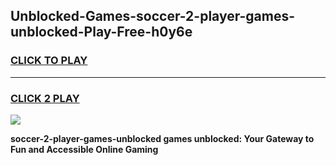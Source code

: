 
## Unblocked-Games-soccer-2-player-games-unblocked-Play-Free-h0y6e
<h3>
<a href="https://premium76.site?title=soccer-2-player-games-unblocked&ref=10A">CLICK TO PLAY</a></h3>
<hr>

<h3>
<a href="https://premium76.site?title=soccer-2-player-games-unblocked&ref=10A">CLICK 2 PLAY</a>
  
</h3>

<a href="https://premium76.site?title=soccer-2-player-games-unblocked&ref=10A"><img src="https://clearcache.store/games.png"></a>


**soccer-2-player-games-unblocked games unblocked: Your Gateway to Fun and Accessible Online Gaming**

